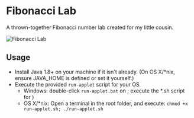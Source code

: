 # Fibonacci Lab
A thrown-together Fibonacci number lab created for my little cousin.

![Fibonacci Lab](http://www.entangledloops.com/img/fibonacci.png)

## Usage

- Install Java 1.8+ on your machine if it isn't already. (On OS X/\*nix, ensure JAVA_HOME is defined or set it yourself.)
- Execute the provided `run-applet` script for your OS.
  - Windows: double-click `run-applet.bat` on ; execute the \*.sh script for )
  - OS X/\*nix: Open a terminal in the root folder, and execute: `chmod +x run-applet.sh; ./run-applet.sh`
